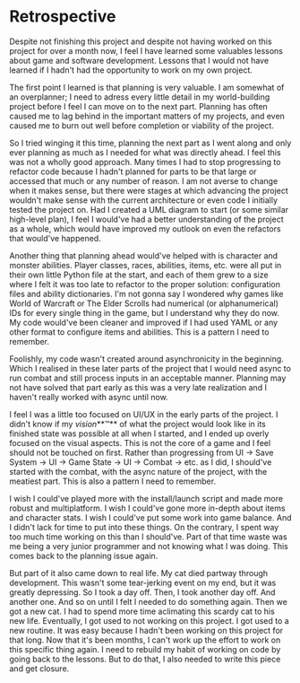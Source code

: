 # Retrospective

Despite not finishing this project and despite not having worked on this project for over a month now, I feel I have learned some valuables lessons about game and software development. Lessons that I would not have learned if I hadn't had the opportunity to work on my own project.

The first point I learned is that planning is very valuable. I am somewhat of an overplanner; I need to adress every little detail in my world-building project before I feel I can move on to the next part. Planning has often caused me to lag behind in the important matters of my projects, and even caused me to burn out well before completion or viability of the project.

So I tried winging it this time, planning the next part as I went along and only ever planning as much as I needed for what was directly ahead. I feel this was not a wholly good approach. Many times I had to stop progressing to refactor code because I hadn't planned for parts to be that large or accessed that much or any number of reason. I am not averse to change when it makes sense, but there were stages at which advancing the project wouldn't make sense with the current architecture or even code I initially tested the project on. Had I created a UML diagram to start (or some similar high-level plan), I feel I would've had a better understanding of the project as a whole, which would have improved my outlook on even the refactors that would've happened.

Another thing that planning ahead would've helped with is character and monster abilities. Player classes, races, abilities, items, etc. were all put in their own little Python file at the start, and each of them grew to a size where I felt it was too late to refactor to the proper solution: configuration files and ability dictionaries. I'm not gonna say I wondered why games like World of Warcraft or The Elder Scrolls had numerical (or alphanumerical) IDs for every single thing in the game, but I understand why they do now. My code would've been cleaner and improved if I had used YAML or any other format to configure items and abilities. This is a pattern I need to remember.

Foolishly, my code wasn't created around asynchronicity in the beginning. Which I realised in these later parts of the project that I would need async to run combat and still process inputs in an acceptable manner. Planning may not have solved that part early as this was a very late realization and I haven't really worked with async until now.

I feel I was a little too focused on UI/UX in the early parts of the project. I didn't know if my *vision***™** of what the project would look like in its finished state was possible at all when I started, and I ended up overly focused on the visual aspects. This is not the core of a game and I feel should not be touched on first. Rather than progressing from UI -> Save System -> UI -> Game State -> UI -> Combat -> etc. as I did, I should've started with the combat, with the async nature of the project, with the meatiest part. This is also a pattern I need to remember.

I wish I could've played more with the install/launch script and made more robust and multiplatform. I wish I could've gone more in-depth about items and character stats. I wish I could've put some work into game balance. And I didn't lack for time to put into these things. On the contrary, I spent way too much time working on this than I should've. Part of that time waste was me being a very junior programmer and not knowing what I was doing. This comes back to the planning issue again.

But part of it also came down to real life. My cat died partway through development. This wasn't some tear-jerking event on my end, but it was greatly depressing. So I took a day off. Then, I took another day off. And another one. And so on until I felt I needed to do something again. Then we got a new cat. I had to spend more time aclimating this scardy cat to his new life. Eventually, I got used to not working on this project. I got used to a new routine. It was easy because I hadn't been working on this project for that long. Now that it's been months, I can't work up the effort to work on this specific thing again. I need to rebuild my habit of working on code by going back to the lessons. But to do that, I also needed to write this piece and get closure.
